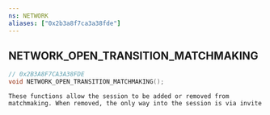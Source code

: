 ```yaml
---
ns: NETWORK
aliases: ["0x2b3a8f7ca3a38fde"]
---
```

## NETWORK_OPEN_TRANSITION_MATCHMAKING

```c
// 0x2B3A8F7CA3A38FDE
void NETWORK_OPEN_TRANSITION_MATCHMAKING();
```

```
These functions allow the session to be added or removed from matchmaking. When removed, the only way into the session is via invite
```
